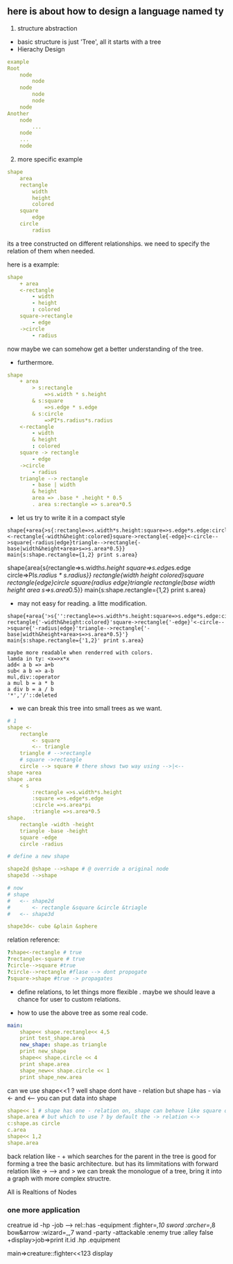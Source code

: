 ## here is about how to design a language named ty

1. structure abstraction

- basic structure is just 'Tree', all it starts with a tree
- Hierachy Design

```yml
example
Root
    node
        node
    node
        node
        node
    node
Another
    node
        ...
    node
    ...
    node
```

2. more specific example

```yml
shape
    area
    rectangle 
        width
        height
        colored
    square
        edge
    circle
        radius
```

its a tree constructed on different relationships. we need to specify the relation of them when needed.

here is a example:

```yml
shape
    + area
    <-rectangle
        - width
        - height
        : colored
    square->rectangle
        - edge
    ->circle
        - radius
```
now maybe we can somehow get a better understanding of the tree.
- furthermore.
```yml
shape 
    + area
        > s:rectangle
            =>s.width * s.height
        & s:square
            =>s.edge * s.edge
        & s:circle
            =>PI*s.radius*s.radius
    <-rectangle
        - width
        & height
        : colored
    square -> rectangle
        - edge
    ->circle
        - radius
    triangle --> rectangle
        - base | width
        & height
        area => .base * .height * 0.5
        . area s:rectangle => s.area*0.5
```
- let us try to  write it in a compact style

```
shape{+area{>s{:rectangle=>s.width*s.height:square=>s.edge*s.edge:circle=>PI*s.radius.s.radius}}<-rectangle{-width&height:colored}square->rectangle{-edge}<-circle-->square{-radius|edge}triangle-->rectangle{-base|width&height+area>s=>s.area*0.5}}
main{s:shape.rectangle={1,2} print s.area}

```

shape{area{s{rectangle=>s.width*s.height square=>s.edge*s.edge circle=>PI*s.radius * s.radius}} rectangle{width height colored}square rectangle{edge}circle square{radius edge}triangle rectangle{base width height area s=>s.area*0.5}}
main{s:shape.rectangle={1,2} print s.area}

- may not easy for reading. a litte modification.
```
shape{+area{'>s{'':rectangle=>s.width*s.height:square=>s.edge*s.edge:circle=>PI*s.radius.s.radius}''}'<-rectangle{'-width&height:colored}'square->rectangle{'-edge}'<-circle-->square{'-radius|edge}'triangle-->rectangle{'-base|width&height+area>s=>s.area*0.5}'}
main{s:shape.rectangle={'1,2}' print s.area}

maybe more readable when renderred with colors.
lamda in ty: <x=>x*x
add< a b => a+b
sub< a b => a-b
mul,div::operator
a mul b = a * b
a div b = a / b
'*','/'::deleted
```
- we can break this tree into small trees as we want.
```yml
# 1
shape <-
    rectangle
        <- square
        <-- triangle
    triangle # -->rectangle
    # square ->rectangle
    circle --> square # there shows two way using -->|<--
shape +area 
shape .area 
    < s
        :rectangle =>s.width*s.height
        :square =>s.edge*s.edge
        :circle =>s.area*pi
        :triangle =>s.area*0.5
shape.
    rectangle -width -height
    triangle -base -height
    square -edge
    circle -radius

# define a new shape

shape2d @shape -->shape # @ override a original node
shape3d -->shape

# now
# shape
#   <-- shape2d
#       <- rectangle &square &circle &triagle
#   <-- shape3d

shape3d<- cube &plain &sphere

```
relation reference:
```yml
?shape<-rectangle # true
?rectangle<-square # true
?circle-->square #true
?circle-->rectangle #flase --> dont propogate
?square->shape #true -> propagates
```

- define relations, to let things more flexible . maybe we should leave a chance for user to custom relations.

- how to use the above tree as some real code.
```yml
main:
    shape<< shape.rectangle<< 4,5
    print test_shape.area
    new_shape: shape.as triangle
    print new_shape
    shape<< shape.circle << 4
    print shape.area
    shape_new<< shape.circle << 1
    print shape_new.area
```
can we use shape<<1 ? well shape dont have - relation
but shape has - via <- and <-- you can put data into shape
```yml
shape<< 1 # shape has one - relation on, shape can behave like square or circle 
shape.area # but which to use ? by default the -> relation <->
c:shape.as circle
c.area
shape<< 1,2
shape.area
```

back relation like - + which searches for the parent in the tree is good for forming a tree the basic architecture.
but has its limmitations 
with forward relation like -> --> and > we can break the monologue of a tree, bring it into a graph with more complex structre.

All is Realtions of Nodes

### one more application

creatrue
     id
    -hp
    -job --> rel::has
        -equipment
        :fighter=_,10
            sword
        :archer=_,8
            bow&arrow
        :wizard=_,7
            wand
    -party
        -attackable
        :enemy
            true
        :alley
            false
    +display>job=>print it.id .hp .equipment

main=>creature::fighter<<123 display



